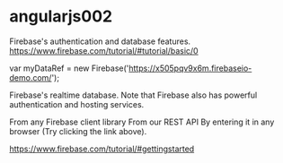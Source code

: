 # angularjs002


Firebase's authentication and database features.
https://www.firebase.com/tutorial/#tutorial/basic/0


<script src='https://cdn.firebase.com/js/client/2.2.1/firebase.js'></script>

var myDataRef = new Firebase('https://x505pqv9x6m.firebaseio-demo.com/');


Firebase's realtime database. Note that Firebase also has powerful authentication and hosting services.




From any Firebase client library
From our REST API
By entering it in any browser (Try clicking the link above).

https://www.firebase.com/tutorial/#gettingstarted

